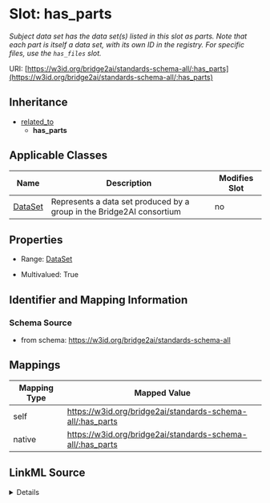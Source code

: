 

# Slot: has_parts


_Subject data set has the data set(s) listed in this slot as parts. Note that each part is itself a data set, with its own ID in the registry. For specific files, use the `has_files` slot._





URI: [https://w3id.org/bridge2ai/standards-schema-all/:has_parts](https://w3id.org/bridge2ai/standards-schema-all/:has_parts)




## Inheritance

* [related_to](related_to.md)
    * **has_parts**






## Applicable Classes

| Name | Description | Modifies Slot |
| --- | --- | --- |
| [DataSet](DataSet.md) | Represents a data set produced by a group in the Bridge2AI consortium |  no  |







## Properties

* Range: [DataSet](DataSet.md)

* Multivalued: True





## Identifier and Mapping Information







### Schema Source


* from schema: https://w3id.org/bridge2ai/standards-schema-all




## Mappings

| Mapping Type | Mapped Value |
| ---  | ---  |
| self | https://w3id.org/bridge2ai/standards-schema-all/:has_parts |
| native | https://w3id.org/bridge2ai/standards-schema-all/:has_parts |




## LinkML Source

<details>
```yaml
name: has_parts
description: Subject data set has the data set(s) listed in this slot as parts. Note
  that each part is itself a data set, with its own ID in the registry. For specific
  files, use the `has_files` slot.
from_schema: https://w3id.org/bridge2ai/standards-schema-all
rank: 1000
is_a: related_to
domain: DataSet
inherited: true
alias: has_parts
domain_of:
- DataSet
range: DataSet
multivalued: true

```
</details>
